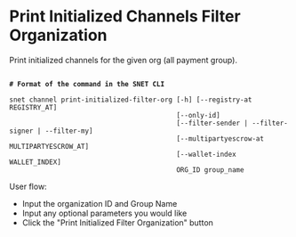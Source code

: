 # Print Initialized Channels Filter Organization

Print initialized channels for the given org (all payment group).

<figure><img src="../../../../../../../public/assets/images/products/TUI/Screenshot 2024-08-17 at 6.34.14 PM.png" alt=""><figcaption></figcaption></figure>

<pre class="language-bash"><code class="lang-bash"><strong># Format of the command in the SNET CLI
</strong>
snet channel print-initialized-filter-org [-h] [--registry-at REGISTRY_AT]
                                          [--only-id]
                                          [--filter-sender | --filter-signer | --filter-my]
                                          [--multipartyescrow-at MULTIPARTYESCROW_AT]
                                          [--wallet-index WALLET_INDEX]
                                          ORG_ID group_name
</code></pre>

User flow:

* Input the organization ID and Group Name
* Input any optional parameters you would like
* Click the "Print Initialized Filter Organization" button

